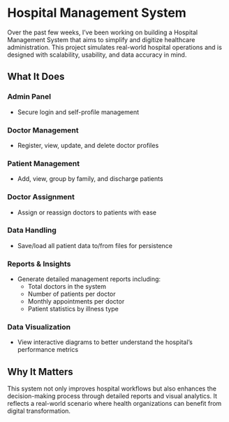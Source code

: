 # Hospital Management System

Over the past few weeks, I’ve been working on building a Hospital Management System that aims to simplify and digitize healthcare administration. This project simulates real-world hospital operations and is designed with scalability, usability, and data accuracy in mind.

## What It Does

### Admin Panel
- Secure login and self-profile management

### Doctor Management
- Register, view, update, and delete doctor profiles

### Patient Management
- Add, view, group by family, and discharge patients

### Doctor Assignment
- Assign or reassign doctors to patients with ease

### Data Handling
- Save/load all patient data to/from files for persistence

### Reports & Insights
- Generate detailed management reports including:
  - Total doctors in the system
  - Number of patients per doctor
  - Monthly appointments per doctor
  - Patient statistics by illness type

### Data Visualization
- View interactive diagrams to better understand the hospital’s performance metrics

## Why It Matters

This system not only improves hospital workflows but also enhances the decision-making process through detailed reports and visual analytics. It reflects a real-world scenario where health organizations can benefit from digital transformation.

